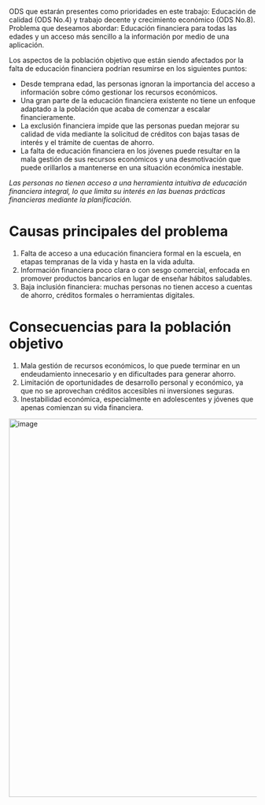 ODS que estarán presentes como prioridades en este trabajo: Educación de calidad (ODS No.4) y trabajo decente y crecimiento económico (ODS No.8).
Problema que deseamos abordar: Educación financiera para todas las edades y un acceso más sencillo a la información por medio de una aplicación.

Los aspectos de la población objetivo que están siendo afectados por la falta de educación financiera podrían resumirse en los siguientes puntos:

- Desde temprana edad, las personas ignoran la importancia del acceso a información sobre cómo gestionar los recursos económicos.
- Una gran parte de la educación financiera existente no tiene un enfoque adaptado a la población que acaba de comenzar a escalar financieramente.
- La exclusión financiera impide que las personas puedan mejorar su calidad de vida mediante la solicitud de créditos con bajas tasas de interés y el trámite de cuentas de ahorro.
- La falta de educación financiera en los jóvenes puede resultar en la mala gestión de sus recursos económicos y una desmotivación que puede orillarlos a mantenerse en una situación económica inestable. 


*Las personas no tienen acceso a una herramienta intuitiva de educación financiera integral, lo que limita su interés en las buenas prácticas financieras mediante la planificación.*

# Causas principales del problema
1. Falta de acceso a una educación financiera formal en la escuela, en etapas tempranas de la vida y hasta en la vida adulta.
2. Información financiera poco clara o con sesgo comercial, enfocada en promover productos bancarios en lugar de enseñar hábitos saludables.
3. Baja inclusión financiera: muchas personas no tienen acceso a cuentas de ahorro, créditos formales o herramientas digitales.

# Consecuencias para la población objetivo
1. Mala gestión de recursos económicos, lo que puede terminar en un endeudamiento innecesario y en dificultades para generar ahorro.
2. Limitación de oportunidades de desarrollo personal y económico, ya que no se aprovechan créditos accesibles ni inversiones seguras.
3. Inestabilidad económica, especialmente en adolescentes y jóvenes que apenas comienzan su vida financiera.

<img width="1024" height="768" alt="image" src="https://github.com/user-attachments/assets/865b3f49-2191-4133-910d-c14f698c7351" />

